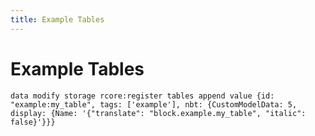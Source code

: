 ```yaml
---
title: Example Tables
---
```


# Example Tables

```mcfunction
data modify storage rcore:register tables append value {id: "example:my_table", tags: ['example'], nbt: {CustomModelData: 5, display: {Name: '{"translate": "block.example.my_table", "italic": false}'}}}
```
